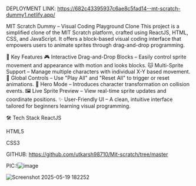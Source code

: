 DEPLOYMENT LINK: https://682c43395937c6ae8c5fad14--mt-scratch-dummy1.netlify.app/

MIT Scratch Dummy – Visual Coding Playground Clone
This project is a simplified clone of the MIT Scratch platform, crafted using ReactJS,
HTML, CSS, and JavaScript. It offers a block-based visual coding interface that empowers users to animate sprites through drag-and-drop programming.


🚀 Key Features
🎮 Interactive Drag-and-Drop Blocks – Easily control sprite movement and appearance with motion and looks blocks.
🐱 Multi-Sprite Support – Manage multiple characters with individual X-Y based movement.
🔁 Global Controls – Use "Play All" and "Reset All" to trigger or reset animations.
🦸 Hero Mode – Introduces character transformation on collision events.
🖼️ Live Sprite Preview – View real-time sprite updates and coordinate positions.
✨ User-Friendly UI – A clean, intuitive interface tailored for beginners learning visual programming.


🛠️ Tech Stack
ReactJS

HTML5

CSS3

GITHUB: https://github.com/utkarsh98710/Mit-scratch/tree/master

PIC:!![image](https://github.com/user-attachments/assets/132bf0b6-f82a-4893-a936-3bcc0667bcc3)

![Screenshot 2025-05-19 182252](https://github.com/user-attachments/assets/1a4a07a8-9ffb-448c-9e08-9c5f2a0c13fa)



